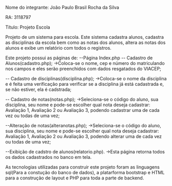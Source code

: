 

Nome do integrante: João Paulo Brasil Rocha da Silva

RA: 3118797

Título: Projeto Escola

Projeto de um sistema para escola. Este sistema cadastra alunos, cadastra as disciplinas da escola bem como as notas dos alunos, altera as notas dos alunos e exibe um relatório com todos o registros.

Este projeto possui as páginas de:
--Página Index.php
-- Cadastro de Alunos(cadastro.php);
    ->Coloca-se o nome, cep e número do matriculando nos campos e eles serão preenchidos com dados resgatados do VIACEP;

-- Cadastro de disciplinas(disciplina.php);
    ->Coloca-se o nome da disciplina e é feita uma verificação para verificar se a disciplina já está cadastrada e, se não estiver, ela é cadstrada;

-- Cadastro de notas(notas.php);
   ->Seleciona-se o código do aluno, sua disciplina, seu nome e pode-se escolher qual nota deseja cadastrar: Avaliação 1, Avaliação 2 ou Avaliação 3, podendo cadastrar uma de cada vez ou todas de uma vez;
   
--Alteração de notas(alteranotas.php);
   ->Seleciona-se o código do aluno, sua disciplina, seu nome e pode-se escolher qual nota deseja cadastrar: Avaliação 1, Avaliação 2 ou Avaliação 3, podendo alterar uma de cada vez ou todas de uma vez;

--Exibição de cadstro de alunos(relatorio.php).
   ->Esta página retorna todos os dados cadastrados no banco em tela.

As tecnologias utilizadas para construir este projeto foram as linguagens sql(Para a constução do banco de dados), a platarforma bootstrap e HTML para a construção de layout e PHP para toda a parte de backend.


